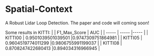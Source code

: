 # Spatial-Context
A Robust Lidar Loop Detection. The paper and code will coming soon!


Some results in KITTI:
|  | F1_Max_Score | AUC |
| ----- | ----- |----- |
| KITTI00 | 0.9501039501039501 |0.9747309751864981 |
| KITTI05 | 0.9604519774011299 |0.9806755991199037 |
| KITTI08 | 0.8708247422680413 |0.894034316966945 |
